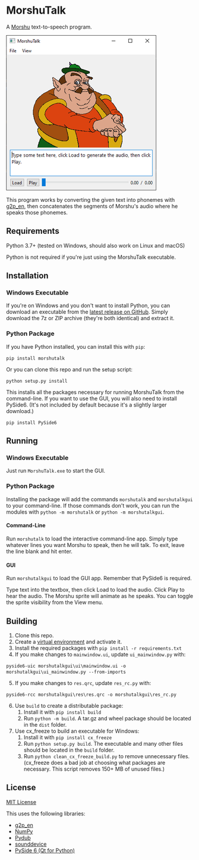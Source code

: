 # MorshuTalk

A [Morshu](https://knowyourmeme.com/memes/morshu) text-to-speech program.

![](screenshot.png)

This program works by converting the given text into phonemes with [g2p_en](https://pypi.org/project/g2p-en/), then
concatenates the segments of Morshu's audio where he speaks those phonemes.

## Requirements
Python 3.7+ (tested on Windows, should also work on Linux and macOS)

Python is not required if you're just using the MorshuTalk executable.

## Installation
### Windows Executable
If you're on Windows and you don't want to install Python, you can download an executable from the
[latest release on GitHub](https://github.com/n0spaces/MorshuTalk/releases/latest). Simply download the 7z or ZIP
archive (they're both identical) and extract it.

### Python Package
If you have Python installed, you can install this with `pip`:

    pip install morshutalk

Or you can clone this repo and run the setup script:

    python setup.py install

This installs all the packages necessary for running MorshuTalk from the command-line. If you want to use the GUI, you
will also need to install PySide6. (It's not included by default because it's a slightly larger download.)

    pip install PySide6

## Running
### Windows Executable
Just run `MorshuTalk.exe` to start the GUI.

### Python Package
Installing the package will add the commands `morshutalk` and `morshutalkgui` to your command-line. If those commands
don't work, you can run the modules with `python -m morshutalk` or `python -m morshutalkgui`.

#### Command-Line
Run `morshutalk` to load the interactive command-line app. Simply type whatever lines you want Morshu to speak, then he
will talk. To exit, leave the line blank and hit enter.

#### GUI
Run `morshutalkgui` to load the GUI app. Remember that PySide6 is required.

Type text into the textbox, then click Load to load the audio. Click Play to hear the audio. The Morshu sprite will
animate as he speaks. You can toggle the sprite visibility from the View menu.

## Building
1. Clone this repo.
2. Create a [virtual environment](https://docs.python.org/3/tutorial/venv.html) and activate it.
3. Install the required packages with `pip install -r requirements.txt`
4. If you make changes to `mainwindow.ui`, update `ui_mainwindow.py` with:
```commandline
pyside6-uic morshutalkgui\ui\mainwindow.ui -o morshutalkgui\ui_mainwindow.py --from-imports
```
5. If you make changes to `res.qrc`, update `res_rc.py` with:
```commandline
pyside6-rcc morshutalkgui\res\res.qrc -o morshutalkgui\res_rc.py
```
6. Use `build` to create a distributable package:
    1. Install it with `pip install build`
    2. Run `python -m build`. A tar.gz and wheel package should be located in the `dist` folder.
7. Use cx_freeze to build an executable for Windows:
    1. Install it with `pip install cx_freeze`
    2. Run `python setup.py build`. The executable and many other files should be located in the `build` folder.
    3. Run `python clean_cx_freeze_build.py` to remove unnecessary files. (cx_freeze does a bad job at choosing what
       packages are necessary. This script removes 150+ MB of unused files.)

## License
[MIT License](LICENSE.txt)

This uses the following libraries:
* [g2p_en](https://pypi.org/project/g2p-en/)
* [NumPy](https://numpy.org/)
* [Pydub](http://pydub.com/)
* [sounddevice](https://pypi.org/project/sounddevice/)
* [PySide 6 (Qt for Python)](https://wiki.qt.io/Qt_for_Python)
